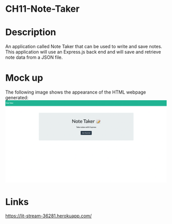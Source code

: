 # CH11-Note-Taker

# Description
 An application called Note Taker that can be used to write and save notes. This application will use an Express.js back end and will save and retrieve note data from a JSON file.

# Mock up
The following image shows the appearance of the HTML webpage generated:
![](./images/note-taking.png)

# Links

https://lit-stream-36281.herokuapp.com/